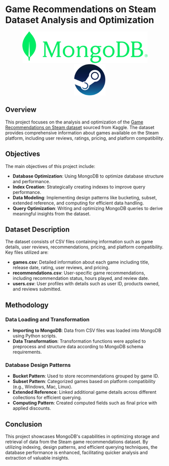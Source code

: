 # Game Recommendations on Steam Dataset Analysis and Optimization

<div align="center">
  <img src="mongodb_logo.png" height="100">
  <img src="steam_logo.png" height="100" style="margin-left:30px;">
</div>

## Overview

This project focuses on the analysis and optimization of the [Game Recommendations on Steam dataset](https://www.kaggle.com/datasets/antonkozyriev/game-recommendations-on-steam?select=games.csv) sourced from Kaggle. The dataset provides comprehensive information about games available on the Steam platform, including user reviews, ratings, pricing, and platform compatibility.

## Objectives

The main objectives of this project include:

- **Database Optimization**: Using MongoDB to optimize database structure and performance.
- **Index Creation**: Strategically creating indexes to improve query performance.
- **Data Modeling**: Implementing design patterns like bucketing, subset, extended reference, and computing for efficient data handling.
- **Query Optimization**: Writing and optimizing MongoDB queries to derive meaningful insights from the dataset.

## Dataset Description

The dataset consists of CSV files containing information such as game details, user reviews, recommendations, pricing, and platform compatibility. Key files utilized are:

- **games.csv**: Detailed information about each game including title, release date, rating, user reviews, and pricing.
- **recommendations.csv**: User-specific game recommendations, including recommendation status, hours played, and review date.
- **users.csv**: User profiles with details such as user ID, products owned, and reviews submitted.

## Methodology

### Data Loading and Transformation

- **Importing to MongoDB**: Data from CSV files was loaded into MongoDB using Python scripts.
- **Data Transformation**: Transformation functions were applied to preprocess and structure data according to MongoDB schema requirements.

### Database Design Patterns

- **Bucket Pattern**: Used to store recommendations grouped by game ID.
- **Subset Pattern**: Categorized games based on platform compatibility (e.g., Windows, Mac, Linux).
- **Extended Reference**: Linked additional game details across different collections for efficient querying.
- **Computing Pattern**: Created computed fields such as final price with applied discounts.

## Conclusion

This project showcases MongoDB's capabilities in optimizing storage and retrieval of data from the Steam game recommendations dataset. By utilizing indexing, design patterns, and efficient querying techniques, the database performance is enhanced, facilitating quicker analysis and extraction of valuable insights.
